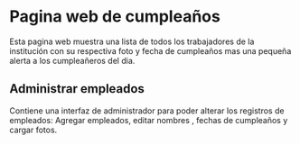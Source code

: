 # Pagina web de cumpleaños

Esta pagina web muestra una lista de todos los trabajadores de la institución con su respectiva foto y fecha de cumpleaños mas una pequeña alerta a los cumpleañeros del dia.

## Administrar empleados

Contiene una interfaz de administrador para poder alterar los registros de empleados: Agregar empleados, editar nombres , fechas de cumpleaños y cargar fotos.
